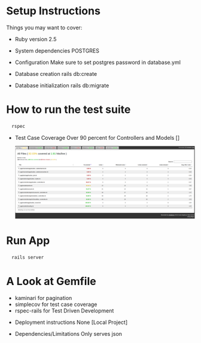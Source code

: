 # Setup Instructions

Things you may want to cover:

* Ruby version
  2.5

* System dependencies
  POSTGRES

* Configuration
  Make sure to set postgres password in database.yml

* Database creation
  rails db:create

* Database initialization
  rails db:migrate

# How to run the test suite
  ```ruby
    rspec
  ```

* Test Case Coverage
  Over 90 percent for Controllers and Models  []

  ![myimage-alt-tag](https://raw.githubusercontent.com/thezainsaleem/concerts-manager/main/Screenshot%20from%202021-01-30%2022-12-54.png)


# Run App
  ```ruby
    rails server
  ```

# A Look at Gemfile
  - kaminari for pagination
  - simplecov for test case coverage
  - rspec-rails for Test Driven Development

* Deployment instructions
  None [Local Project]

* Dependencies/Limitations
  Only serves json


